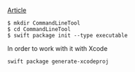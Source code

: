 [Article](https://swiftbysundell.com/articles/building-a-command-line-tool-using-the-swift-package-manager/)

```
$ mkdir CommandLineTool
$ cd CommandLineTool
$ swift package init --type executable
```

In order to work with it with Xcode
```
swift package generate-xcodeproj
```
